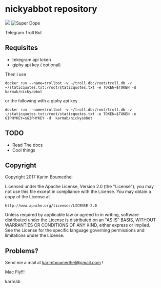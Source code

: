 # nickyabbot repository

[![](https://images.microbadger.com/badges/image/karmab/nickyabbot.svg)](https://microbadger.com/images/karmab/nickyabbot "Get your own image badge on microbadger.com")
![Super Dope](https://img.shields.io/badge/karmab-super%20dope-b9f2ff.svg)

Telegram Troll Bot

## Requisites

- tekegram api token
- giphy api key ( optional)

Then i use 

```
docker run --name=trollbot -v ~/troll.db:/root/troll.db -v ~/staticquotes.txt:/root/staticquotes.txt -e TOKEN=$TOKEN -d  karmab/nickyabbot
```

or the following with a giphy api key

```
docker run --name=trollbot -v ~/troll.db:/root/troll.db -v ~/staticquotes.txt:/root/staticquotes.txt -e TOKEN=$TOKEN -e GIPHYKEY=$GIPHYKEY -d  karmab/nickyabbot
```

## TODO

- Read The docs
- Cool things

## Copyright

Copyright 2017 Karim Boumedhel

Licensed under the Apache License, Version 2.0 (the "License");
you may not use this file except in compliance with the License.
You may obtain a copy of the License at

    http://www.apache.org/licenses/LICENSE-2.0

Unless required by applicable law or agreed to in writing, software
distributed under the License is distributed on an "AS IS" BASIS,
WITHOUT WARRANTIES OR CONDITIONS OF ANY KIND, either express or implied.
See the License for the specific language governing permissions and
limitations under the License.

## Problems?

Send me a mail at [karimboumedhel@gmail.com](mailto:karimboumedhel@gmail.com) !

Mac Fly!!!

karmab
